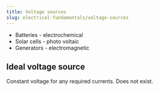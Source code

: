 ```yaml
---
title: Voltage sources
slug: electrical-fundamentals/voltage-sources
---
```


- Batteries - electrochemical
- Solar cells - photo voltaic
- Generators - electromagnetic

## Ideal voltage source

Constant voltage for any required currents. Does not exist.
